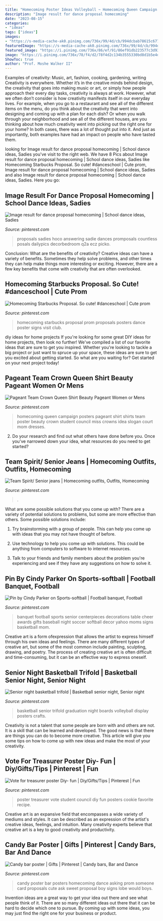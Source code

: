```yaml
---
title: "Homecoming Poster Ideas Volleyball ~ Homecoming Queen Campaign Posters Pageant Shirt Shirts Team Poster Beauty Crown Student Council Miss Crowns Idea Slogan Court Mom Dresses"
description: "Image result for dance proposal homecoming"
date: "2023-08-15"
categories:
- "ideas"
tags: ["ideas"]
images:
- "https://s-media-cache-ak0.pinimg.com/736x/99/4d/cb/994dcbab78615c677f296bbd4662c3db.jpg"
featuredImage: "https://s-media-cache-ak0.pinimg.com/736x/99/4d/cb/994dcbab78615c677f296bbd4662c3db.jpg"
featured_image: "https://i.pinimg.com/736x/86/ef/91/86ef91db223577c3d93c870fc4225be0--homecoming-queen-posters-homecoming-queen-campaign.jpg"
image: "https://i.pinimg.com/736x/78/f4/d2/78f4d2c134b3555330bd8d1b5e4d1116.jpg"
ShowToc: true
author: "Prof. Moshe Walker II"
---
```



Examples of creativity: Music, art, fashion, cooking, gardening, writing
Creativity is everywhere. Whether it’s in the creative minds behind design, the creativity that goes into making music or art, or simply how people approach their every day tasks, creativity is always at work. However, what we often don’t consider is how creativity manifests itself in our everyday lives. For example, when you go to a restaurant and see all of the different items on the menu, do you think about the creativity that went into designing and coming up with a plan for each dish? Or when you walk through your neighborhood and see all of the different houses, are you thinking about how much creativity went into picking out the right one for your home? In both cases, there was a lot of thought put into it. And just as importantly, both examples have had an impact on people who have tasted them.

	

		
looking for Image result for dance proposal homecoming | School dance ideas, Sadies you've visit to the right web. We have 8 Pics about Image result for dance proposal homecoming | School dance ideas, Sadies like Homecoming Starbucks Proposal. So cute! #danceschool | Cute prom, Image result for dance proposal homecoming | School dance ideas, Sadies and also Image result for dance proposal homecoming | School dance ideas, Sadies. Here you go:
		
    
## Image Result For Dance Proposal Homecoming | School Dance Ideas, Sadies

<img loading=lazy src="https://i.pinimg.com/originals/58/db/ca/58dbca2ea398c60222ece0da59cd440c.jpg" onerror="this.onerror=null;this.src='https://tse4.mm.bing.net/th?id=OIP.6VvzMroLfv-oeI8Cb55MOgHaJ3&amp;pid=15.1';" alt="Image result for dance proposal homecoming | School dance ideas, Sadies">

_Source: pinterest.com_

>proposals sadies hoco answering sadie dances promposals countless posals dailypics decorbedroom q2a ecz picko. 

	

Conclusion: What are the benefits of creativity?
Creative ideas can have a variety of benefits. Sometimes they help solve problems, and other times they can help make things more interesting or exciting. However, there are a few key benefits that come with creativity that are often overlooked.

    
## Homecoming Starbucks Proposal. So Cute! #danceschool | Cute Prom

<img loading=lazy src="https://i.pinimg.com/736x/78/f4/d2/78f4d2c134b3555330bd8d1b5e4d1116.jpg" onerror="this.onerror=null;this.src='https://tse1.mm.bing.net/th?id=OIP.67YZqdiGyDLtSniq8yOFvwHaNK&amp;pid=15.1';" alt="Homecoming Starbucks Proposal. So cute! #danceschool | Cute prom">

_Source: pinterest.com_

>homecoming starbucks proposal prom proposals posters dance poster signs visit club. 

	

diy ideas for home projects
If you're looking for some great DIY ideas for home projects, then look no further! We've compiled a list of our favorite ideas that are sure to get you inspired.
Whether you're looking to tackle a big project or just want to spruce up your space, these ideas are sure to get you excited about getting started. So what are you waiting for? Get started on your next project today!

    
## Pageant Team Crown Queen Shirt Beauty Pageant Women Or Mens

<img loading=lazy src="https://i.pinimg.com/736x/86/ef/91/86ef91db223577c3d93c870fc4225be0--homecoming-queen-posters-homecoming-queen-campaign.jpg" onerror="this.onerror=null;this.src='https://tse4.mm.bing.net/th?id=OIP.WbsK0BuujTwhyzu-C7xrxQHaJ4&amp;pid=15.1';" alt="Pageant Team Crown Queen Shirt Beauty Pageant Women or Mens">

_Source: pinterest.com_

>homecoming queen campaign posters pageant shirt shirts team poster beauty crown student council miss crowns idea slogan court mom dresses. 

	

2. Do your research and find out what others have done before you. Once you've narrowed down your idea, what resources do you need to get started? 

    
## Team Spirit/ Senior Jeans | Homecoming Outfits, Outfits, Homecoming

<img loading=lazy src="https://i.pinimg.com/736x/6b/da/1f/6bda1fac344e813c1336e3988ce01bbf.jpg" onerror="this.onerror=null;this.src='https://tse3.mm.bing.net/th?id=OIP.UvZKvk0tWB3rfEgLecmRPgHaJ3&amp;pid=15.1';" alt="Team Spirit/ Senior jeans | Homecoming outfits, Outfits, Homecoming">

_Source: pinterest.com_

>. 

	

What are some possible solutions that you come up with?
There are a variety of potential solutions to problems, but some are more effective than others. Some possible solutions include:
1. Try brainstorming with a group of people. This can help you come up with ideas that you may not have thought of before.

2. Use technology to help you come up with solutions. This could be anything from computers to software to internet resources.

3. Talk to your friends and family members about the problem you're experiencing and see if they have any suggestions on how to solve it.

    
## Pin By Cindy Parker On Sports-softball | Football Banquet, Football

<img loading=lazy src="https://i.pinimg.com/originals/da/be/75/dabe75fed3517f324795015041fd7da4.jpg" onerror="this.onerror=null;this.src='https://tse3.mm.bing.net/th?id=OIP.5C2tOO8UXm6_L1t_FXFjlQHaJ4&amp;pid=15.1';" alt="Pin by Cindy Parker on Sports-softball | Football banquet, Football">

_Source: pinterest.com_

>banquet football sports senior centerpieces decorations table cheer awards gifts baseball night soccer softball decor yahoo moms signs basketball mom. 

	

Creative art is a form ofexpression that allows the artist to express himself through his own ideas and feelings. There are many different types of creative art, but some of the most common include painting, sculpting, drawing, and poetry. The process of creating creative art is often difficult and time-consuming, but it can be an effective way to express oneself.

    
## Senior Night Basketball Trifold | Basketball Senior Night, Senior Night

<img loading=lazy src="https://i.pinimg.com/736x/1e/fb/6e/1efb6eaa042dbe445889954b293758cf--basketball-graduation.jpg" onerror="this.onerror=null;this.src='https://tse1.mm.bing.net/th?id=OIP.rNhlTdZM_QlFcWaoOqGIpAHaFj&amp;pid=15.1';" alt="Senior night basketball trifold | Basketball senior night, Senior night">

_Source: pinterest.com_

>basketball senior trifold graduation night boards volleyball display posters crafts. 

	

Creativity is not a talent that some people are born with and others are not. It is a skill that can be learned and developed. The good news is that there are things you can do to become more creative. This article will give you some tips on how to come up with new ideas and make the most of your creativity.

    
## Vote For Treasurer Poster Diy- Fun | Diy/Gifts/Tips | Pinterest | Fun

<img loading=lazy src="https://s-media-cache-ak0.pinimg.com/736x/99/4d/cb/994dcbab78615c677f296bbd4662c3db.jpg" onerror="this.onerror=null;this.src='https://tse4.mm.bing.net/th?id=OIP.pNitylsdhYEA3JGsP-cm7QHaJ3&amp;pid=15.1';" alt="Vote for treasurer poster Diy- fun | Diy/Gifts/Tips | Pinterest | Fun">

_Source: pinterest.com_

>poster treasurer vote student council diy fun posters cookie favorite recipe. 

	

Creative art is an expansive field that encompasses a wide variety of mediums and styles. It can be described as an expression of the artist's creative ideas, feelings, and intuition. Many creativity experts believe that creative art is a key to good creativity and productivity.

    
## Candy Bar Poster | Gifts | Pinterest | Candy Bars, Bar And Dance

<img loading=lazy src="https://s-media-cache-ak0.pinimg.com/736x/c5/42/57/c54257739c6c8261ffefc7de17f98d0e.jpg" onerror="this.onerror=null;this.src='https://tse2.mm.bing.net/th?id=OIP.gcKnlnvrLx2B4AFz5QMriwHaJ3&amp;pid=15.1';" alt="Candy bar poster | Gifts | Pinterest | Candy bars, Bar and Dance">

_Source: pinterest.com_

>candy poster bar posters homecoming dance asking prom someone card proposals cute ask sweet proposal boy signs lobe would boys. 

	

Invention ideas are a great way to get your idea out there and see what people think of it. There are so many different ideas out there that it can be hard to decide which one to pursue. By coming up with some ideas, you may just find the right one for your business or product.

